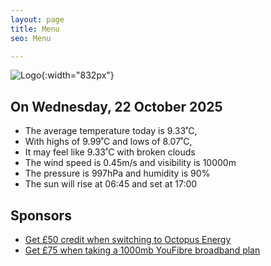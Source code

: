 ```yaml
---
layout: page
title: Menu
seo: Menu

---
```


![Logo](/images/logo.jpg){:width="832px"}

<!-- weather_marker starts -->
## On Wednesday, 22 October 2025

- The average temperature today is 9.33˚C,
- With highs of 9.99˚C and lows of 8.07˚C,
- It may feel like 9.33˚C with broken clouds
- The wind speed is 0.45m/s and visibility is 10000m
- The pressure is 997hPa and humidity is 90%
- The sun will rise at 06:45 and set at 17:00

<!-- weather_marker ends -->

## Sponsors

- [Get £50 credit when switching to Octopus Energy](https://bit.ly/3oD1nnS)
- [Get £75 when taking a 1000mb YouFibre broadband plan](https://aklam.io/91zWhU?)
